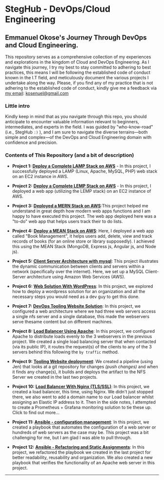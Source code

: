 # StegHub - DevOps/Cloud Engineering

## Emmanuel Okose's Journey Through DevOps and Cloud Engineering.

This repository serves as a comprehensive collection of my experiences and explorations in the kingdom of Cloud and DevOps Engineering. As I navigate this journey, I try my best to stay committed to adhering to best practices, this means I will be following the established code of conduct known in the I.T field, and meticulously document the various projects I undertake along the way. Please, if you find any of my practice that is not adhering to the established code of conduct, kindly give me a feedback via [my email](kosenuel@gmail.com): kosenuel@gmail.com

### Little intro

Kindly keep in mind that as you navigate through this repo, you should anticipate to encounter valuable information relevant to beginners, intermediates, and experts in the field. I was guided by "who-know-road" (i.e., StegHub `:)` ), and I am sure to navigate the diverse terrains—both simple and complex—of the DevOps and Cloud Engineering domain with confidence and precision.

### Contents of This Repository (and a bit of description)

- **Project 1: [Deploy a Complete LAMP Stack on AWS](https://github.com/Kosenuel/DevOps_CloudEngr-StegHub/tree/main/1.LAMP_Stack)** - In this project, I successfully deployed a LAMP (Linux, Apache, MySQL, PHP) web stack on an EC2 instance in AWS.


- **Project 2:** [**Deploy a Complete LEMP Stack on AWS**](https://github.com/Kosenuel/DevOps_CloudEngr-StegHub/tree/main/2.LEMP_Stack) - In this project, I deployed a web app (utilizing the LEMP stack) on an EC2 instance of AWS.

- **Project 3:** [**Deployed a MERN Stack on AWS**](https://github.com/Kosenuel/DevOps_CloudEngr-StegHub/tree/main/3.MERN_Stack):This project helped me understand in great depth how modern web apps functions and I am happy to have executed this project. The web app deployed here was a "to-do" web app that helps users track their to do lists.

- **Project 4:** [**Deploy a MEAN Stack on AWS**](https://github.com/Kosenuel/DevOps_CloudEngr-StegHub/tree/main/4.MEAN_Stack): Here, I deployed a web app called "Book Management", it helps users add, delete, view and track records of books (for an online store or library supposedly). I achieved this using the MEAN Stack (MongoDB, Express js, Angular js, and Node js).

- **Project 5:** [**Client Server Architecture with mysql**](https://github.com/Kosenuel/DevOps_CloudEngr-StegHub/tree/main/5.Client-Server_Architecture): This project illustrates the dynamic communication between clients and servers within a network (specifically over the internet). Here, we set up a MySQL Client-Server architecture using Amazon Web Services (AWS).

- **Project 6:** [**Web Solution With  WordPress**](https://github.com/Kosenuel/DevOps_CloudEngr-StegHub/tree/main/6.Web_Solution_With_Word_Press): In this project, we explored how to deploy a wordpress solution for an organization and all the necessary steps you would need as a dev guy to get this done.

- **Project 7:** [**DevOps Tooling Website Solution**](https://github.com/Kosenuel/DevOps_CloudEngr-StegHub/tree/main/7.DevOps_Tooling_Website_Solution): In this project, we configured a web architecture where we had three web servers access a single nfs server and a single database, this made the webservers serve thesame content but on different machines.

- **Project 8:** [**Load Balancer Using Apache**](https://github.com/Kosenuel/DevOps_CloudEngr-StegHub/tree/main/8.Load_Balancer_With_Apache): In this project, we configured Apache to distribute loads evenly to the 3 webservers in the previous project. We created a single load balancing server that when contacted (via its public IP), it routes the request(s) of the clients to any of the 3 servers behind this following the `by traffic` method.

- **Project 9:** [**Tooling Website deployment**](https://github.com/Kosenuel/DevOps_CloudEngr-StegHub/tree/main/9.Tooling_Website_Deployment_and_Automation): We created a pipeline (using Jen) that looks at a git repository for changes _(push changes)_ and when it finds any change(s), it builds and deploys the artifact to the NFS Server we created in the last two projects.

- **Project 10:** [**Load Balancer With Nginx (TLS/SSL)**](https://github.com/Kosenuel/DevOps_CloudEngr-StegHub/tree/main/10.Load_Balancer_With_Nginx_%26_SSL-TLS): In this project, we created a load balancer, this time, using Nginx. We didn't just stopped there, we also went to add a domain name to our Load balancer whilst assigning an Elastic IP address to it.
Then in the side notes, I attempted to create a Prometheus + Grafana monitoring solution to tie these up. Click to find out more...

- **Project 11:** [**Ansible - configuration management**](https://github.com/Kosenuel/DevOps_CloudEngr-StegHub/tree/main/11.Ansible_-_Config-Mgmt): In this project, we created a playbook that automates the configuration of a web server or hundreds of web servers as the case may be. This project was a bit challenging for me, but I am glad I was able to pull through.

- **Project 12:** [**Ansible - Refactoring and Static Assignments**](https://github.com/Kosenuel/DevOps_CloudEngr-StegHub/tree/main/12.Ansible-Refactoring_and_Static_Assignments): In this project, we refactored the playbook we created in the last project for better readability, reusability and organization. We also created a new playbook that verifies the functionality of an Apache web server in this project.
---

